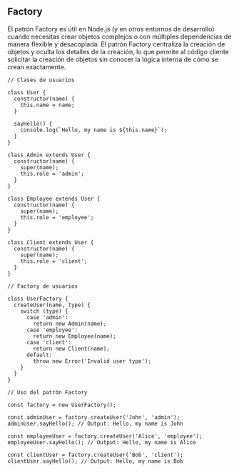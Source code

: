 ## Factory
El patrón Factory es útil en Node.js (y en otros entornos de desarrollo) cuando necesitas crear objetos complejos o con múltiples dependencias de manera flexible y desacoplada. El patrón Factory centraliza la creación de objetos y oculta los detalles de la creación, lo que permite al código cliente solicitar la creación de objetos sin conocer la lógica interna de cómo se crean exactamente.

```
// Clases de usuarios

class User {
  constructor(name) {
    this.name = name;
  }

  sayHello() {
    console.log(`Hello, my name is ${this.name}`);
  }
}

class Admin extends User {
  constructor(name) {
    super(name);
    this.role = 'admin';
  }
}

class Employee extends User {
  constructor(name) {
    super(name);
    this.role = 'employee';
  }
}

class Client extends User {
  constructor(name) {
    super(name);
    this.role = 'client';
  }
}

// Factory de usuarios

class UserFactory {
  createUser(name, type) {
    switch (type) {
      case 'admin':
        return new Admin(name);
      case 'employee':
        return new Employee(name);
      case 'client':
        return new Client(name);
      default:
        throw new Error('Invalid user type');
    }
  }
}

// Uso del patrón Factory

const factory = new UserFactory();

const adminUser = factory.createUser('John', 'admin');
adminUser.sayHello(); // Output: Hello, my name is John

const employeeUser = factory.createUser('Alice', 'employee');
employeeUser.sayHello(); // Output: Hello, my name is Alice

const clientUser = factory.createUser('Bob', 'client');
clientUser.sayHello(); // Output: Hello, my name is Bob

```
